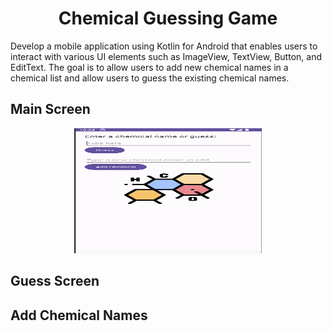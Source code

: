 <h1 align="center">Chemical Guessing Game</h1>

Develop a mobile application using Kotlin for Android that enables users to interact with various UI elements such as ImageView, TextView, Button, and EditText. The goal is to allow users to add new chemical names in a chemical list and allow users to guess the existing chemical names.


## Main Screen
<p align="center">
  <kbd>
    <img src="https://github.com/jekeytimoy29/ChemicalGuessingGame/blob/master/screenshots/main_screen.png" height="200" width="300"></img>
  </kbd>
</p>

## Guess Screen

## Add Chemical Names

